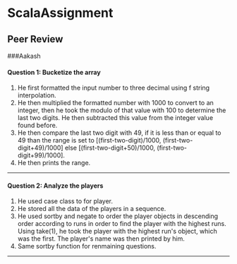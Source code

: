 # ScalaAssignment

## Peer Review 

###Aakash

#### Question 1: Bucketize the array
1. He first formatted the input number to three decimal using f string interpolation.
2. He then multiplied the formatted number with 1000 to convert to an integer, then he took the modulo of that value with 100 to determine the last two digits. He then subtracted this value from the integer value found before.
3. He then compare the last two digit with 49, if it is less than or equal to 49 than the range is set to [(first-two-digit)/1000, (first-two-digit+49)/1000] else [(first-two-digit+50)/1000, (first-two-digit+99)/1000].
4. He then prints the range.

<hr>

#### Question 2: Analyze the players
1. He used case class to for player.
2. He stored all the data of the players in a sequence.
3. He used sortby and negate to order the player objects in descending order according to runs in order to find the player with the highest runs. Using take(1), he took the player with the highest run's object, which was the first. The player's name was then printed by him.
4. Same sortby function for renmaining questions.

<hr>
